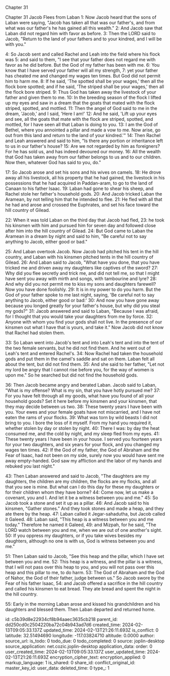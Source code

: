 Chapter 31

Chapter 31
Jacob Flees from Laban
1: Now Jacob heard that the sons of Laban were saying, "Jacob has taken all that was our father's, and from what was our father's he has gained all this wealth."
2: And Jacob saw that Laban did not regard him with favor as before.
3: Then the LORD said to Jacob, "Return to the land of your fathers and to your kindred, and I will be with you."

4: So Jacob sent and called Rachel and Leah into the field where his flock was
5: and said to them, "I see that your father does not regard me with favor as he did before. But the God of my father has been with me.
6: You know that I have served your father will all my strength,
7: yet your father has cheated me and changed my wages ten times. But God did not permit him to harm me.
8: If he said, 'The spotted shall be your wages,' then all the flock bore spotted; and if he said, 'The striped shall be your wages,' then all the flock bore striped.
9: Thus God has taken away the livestock of your father and given them to me.
10: In the breeding season of the flock I lifted up my eyes and saw in a dream that the goats that mated with the flock striped, spotted, and mottled.
11: Then the angel of God said to me in the dream, 'Jacob,' and I said, 'Here I am!'
12: And he said, 'Lift up your eyes and see, all the goats that mate with the flock are striped, spotted, and mottled, for I have seen all that Laban is doing to you.
13: I am the God of Bethel, where you annointed a pillar and made a vow to me. Now arise, go out from this land and return to the land of your kindred.'"
14: Then Rachel and Leah answered and said to him, "Is there any portion or inheritance left to us in our father's house?
15: Are we not regarded by him as foreigners? For he has sold us, and has indeed devoured our money.
16: All the wealth that God has taken away from our father belongs to us and to our children. Now then, whatever God has said to you, do."

17: So Jacob arose and set his sons and his wives on camels.
18: He drove away all his livestock, all his property that he had gained, the livestock in his possessions that he had acquired in Paddan-aram, to go to the land of Canaan to his father Isaac.
19: Laban had gone to shear his sheep, and Rachel stole her father's household gods.
20: And Jacob tricked Laban the Aramean, by not telling him that he intended to flee.
21: He fled with all that he had and arose and crossed the Euphrates, and set his face toward the hill country of Gilead.

22: When it was told Laban on the third day that Jacob had fled,
23: he took his kinsmen with him and pursued him for seven day and followed close after him into the hill country of Gilead.
24: But God came to Laban the Aramean in a dream by night and said to him, "Be careful not to say anything to Jacob, either good or bad."

25: And Laban overtook Jacob. Now Jacob had pitched his tent in the hill country, and Laban with his kinsmen pitched tents in the hill country of Gilead.
26: And Laban said to Jacob, "What have you done, that you have tricked me and driven away my daughters like captives of the sword?
27: Why did you flee secretly and trick me, and did not tell me, so that I might have sent you away with mirth and songs, with tambourine and lyre?
28: And why did you not permit me to kiss my sons and daughters farewell? Now you have done foolishly.
29: It is in my power to do you harm. But the God of your father spoke to me last night, saying, 'Be careful not to say anything to Jacob, either good or bad:'
30: And now you have gone away because you longed greatly for your father's house, but why did you steal my gods?"
31: Jacob answered and said to Laban, "Because I was afraid, for I thought that you would take your daughters from me by force.
32: Anyone with whom you find your gods shall not live. In the presence of our kinsmen out what I have that is yours, and take it." Now Jacob did not know that Rachel had stolen them.

33: So Laban went into Jacob's tent and into Leah's tent and into the tent of the two female servants, but he did not find them. And he went out of Leah's tent and entered Rachel's.
34: Now Rachel had taken the household gods and put them in the camel's saddle and sat on them. Laban felt all about the tent, but did not find them.
35: And she said to her father, "Let not my lord be angry that I cannot rise before you, for the way of women is upon me." So he searched but did not find the household gods.

36: Then Jacob became angry and berated Laban. Jacob said to Laban, "What is my offense? What is my sin, that you have hotly pursued me?
37: For you have felt through all my goods, what have you found of all your household goods? Set it here before my kinsmen and your kinsmen, that they may decide between us two.
38: These twenty years I have been with you. Your ewes and your female goats have not miscarried, and I have not eaten the rams of your flocks.
39: What was torn by wild beasts I did not bring to you. I bore the loss of it myself. From my hand you required it, whether stolen by day or stolen by night.
40: There I was: by day the heat consumed me, and the cold by night, and my sleep fled from my eyes.
41: These twenty years I have been in your house. I served you fourteen years for your two daughters, and six years for your flock, and you changed my wages ten times.
42: If the God of my father, the God of Abraham and the Fear of Isaac, had not been on my side, surely now you would have sent me away empty-handed. God saw my affliction and the labor of my hands and rebuked you last night."

43: Then Laban answered and said to Jacob, "The daughters are my daughters, the children are my children, the flocks are my flocks, and all that you see is mine. But what can I do this day for these my daughters or for their children whom they have borne?
44: Come now, let us make a covenant, you and I. And let it be a witness between you and me."
45: So Jacob took a stone and set it up as a pillar.
46: And Jacob said to his kinsmen, "Gather stones." And they took stones and made a heap, and they ate there by the heap.
47: Laban called it Jegar-sahadutha, but Jacob called it Galeed.
48: Laban said, "This heap is a witness between you and me today." Therefore he named it Galeed,
49: and Mizpah, for he said, "The LORD watch between you and me, when we are out of one another's sight.
50: If you oppress my daughters, or if you take wives besides my daughters, although no one is with us, God is witness between you and me."

51: Then Laban said to Jacob, "See this heap and the pillar, which I have set between you and me.
52: This heap is a witness, and the pillar is a witness, that I will not pass over this heap to you, and you will not pass over this heap and this pillar to me, to do harm. 
53: The God of Abraham and the God of Nahor, the God of their father, judge between us." So Jacob swore by the Fear of his father Isaac,
54: and Jacob offered a sacrifice in the hill country and called his kinsmen to eat bread. They ate bread and spent the night in the hill country.

55: Early in the morning Laban arose and kissed his grandchildren and his daughters and blessed them. Then Laban departed and returned home.

id: c5b39d8e22934cf8b94aaec3635cb218
parent_id: dd250cd0c2504220ba72c04b943ad7d6
created_time: 2024-02-13T09:05:33.137Z
updated_time: 2024-02-13T21:26:11.693Z
is_conflict: 0
latitude: 32.51494690
longitude: -117.03824710
altitude: 0.0000
author: 
source_url: 
is_todo: 0
todo_due: 0
todo_completed: 0
source: joplin-desktop
source_application: net.cozic.joplin-desktop
application_data: 
order: 0
user_created_time: 2024-02-13T09:05:33.137Z
user_updated_time: 2024-02-13T21:26:11.693Z
encryption_cipher_text: 
encryption_applied: 0
markup_language: 1
is_shared: 0
share_id: 
conflict_original_id: 
master_key_id: 
user_data: 
deleted_time: 0
type_: 1